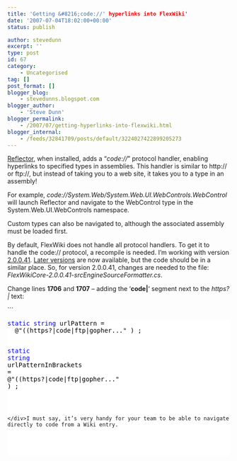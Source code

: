 ```yaml
---
title: 'Getting &#8216;code://' hyperlinks into FlexWiki'
date: '2007-07-04T18:02:00+00:00'
status: publish

author: stevedunn
excerpt: ''
type: post
id: 67
category:
    - Uncategorised
tag: []
post_format: []
blogger_blog:
    - stevedunns.blogspot.com
blogger_author:
    - 'Steve Dunn'
blogger_permalink:
    - /2007/07/getting-hyperlinks-into-flexwiki.html
blogger_internal:
    - /feeds/32841709/posts/default/3224027422899205273
---
```

[Reflector](http://www.aisto.com/roeder/dotnet/), when installed, adds a “*code://*” protocol handler, enabling hyperlinks to specified types in assemblies. This handler is similar to http:// or ftp://, but instead of taking you to a web site, it takes you to a type in an assembly!

For example, *code://System.Web/System.Web.UI.WebControls.WebControl* will launch Reflector and navigate to the WebControl type in the System.Web.UI.WebControls namespace.

Custom types can also be navigated to, although the associated assembly must be loaded first.

By default, FlexWiki does not handle all protocol handlers. To get it to handle the code:// protocol, a recompile is needed. I’m working with version [2.0.0.41](http://builds.flexwiki.com/download/FlexWikiCore-20/2.0.0.41/). [Later versions](http://builds.flexwiki.com/download/FlexWikiCore-20/) are now available, but the code should be in a similar place. So, for version 2.0.0.41, changes are needed to the file:  *FlexWikiCore-2.0.0.41-srcEngineSourceFormatter.cs*.

Change lines **1706** and **1707** – adding the ‘**code|**‘ segment next to the *https?|* text:

<div contenteditable="false" style="padding-right: 0px; display: inline; padding-left: 0px; float: none; padding-bottom: 0px; margin: 0px; padding-top: 0px">```
<pre style="background-color:White;"><div><span style="color: #0000FF; ">static</span><span style="color: #000000; "> </span><span style="color: #0000FF; ">string</span><span style="color: #000000; "> urlPattern </span><span style="color: #000000; ">=</span><span style="color: #000000; "> 
  </span><span style="color: #000000; ">@"</span><span style="color: #000000; ">((https?|code|ftp|gopher...</span><span style="color: #000000; ">"</span><span style="color: #000000; "> ) ;

</span><span style="color: #0000FF; ">static</span><span style="color: #000000; "> </span><span style="color: #0000FF; ">string</span><span style="color: #000000; "> urlPatternInBrackets </span><span style="color: #000000; ">=</span><span style="color: #000000; "> 
  </span><span style="color: #000000; ">@"</span><span style="color: #000000; ">((https?|code|ftp|gopher...</span><span style="color: #000000; ">"</span><span style="color: #000000; "> ) ;
</span></div>
```

</div>I must say, it’s very handy for your team to be able to navigate directly to code from a Wiki entry.